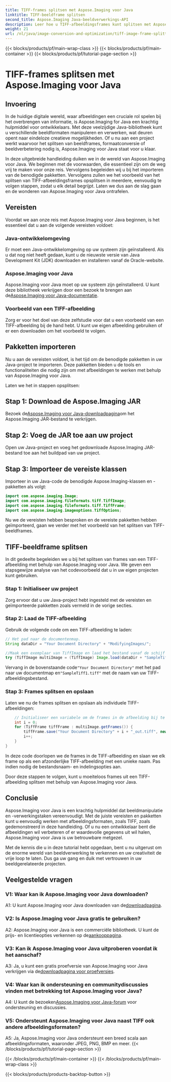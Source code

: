 ```yaml
---
title: TIFF-frames splitsen met Aspose.Imaging voor Java
linktitle: TIFF-beeldframe splitsen
second_title: Aspose.Imaging Java-beeldverwerkings-API
description: Leer hoe u TIFF-afbeeldingsframes kunt splitsen met Aspose.Imaging voor Java. Stapsgewijze handleiding met vereisten, codevoorbeelden en veelgestelde vragen voor ontwikkelaars.
weight: 21
url: /nl/java/image-conversion-and-optimization/tiff-image-frame-splitting/
---
```


{{< blocks/products/pf/main-wrap-class >}}
{{< blocks/products/pf/main-container >}}
{{< blocks/products/pf/tutorial-page-section >}}

# TIFF-frames splitsen met Aspose.Imaging voor Java

## Invoering

In de huidige digitale wereld, waar afbeeldingen een cruciale rol spelen bij het overbrengen van informatie, is Aspose.Imaging for Java een krachtig hulpmiddel voor ontwikkelaars. Met deze veelzijdige Java-bibliotheek kunt u verschillende beeldformaten manipuleren en verwerken, wat deuren opent naar eindeloze creatieve mogelijkheden. Of u nu aan een project werkt waarvoor het splitsen van beeldframes, formaatconversie of beeldverbetering nodig is, Aspose.Imaging voor Java staat voor u klaar.

In deze uitgebreide handleiding duiken we in de wereld van Aspose.Imaging voor Java. We beginnen met de voorwaarden, die essentieel zijn om de weg vrij te maken voor onze reis. Vervolgens begeleiden wij u bij het importeren van de benodigde pakketten. Vervolgens zullen we het voorbeeld van het splitsen van TIFF-afbeeldingsframes opsplitsen in meerdere, eenvoudig te volgen stappen, zodat u elk detail begrijpt. Laten we dus aan de slag gaan en de wonderen van Aspose.Imaging voor Java ontrafelen.

## Vereisten

Voordat we aan onze reis met Aspose.Imaging voor Java beginnen, is het essentieel dat u aan de volgende vereisten voldoet:

### Java-ontwikkelomgeving
Er moet een Java-ontwikkelomgeving op uw systeem zijn geïnstalleerd. Als u dat nog niet heeft gedaan, kunt u de nieuwste versie van Java Development Kit (JDK) downloaden en installeren vanaf de Oracle-website.

### Aspose.Imaging voor Java
 Aspose.Imaging voor Java moet op uw systeem zijn geïnstalleerd. U kunt deze bibliotheek verkrijgen door een bezoek te brengen aan de[Aspose.Imaging voor Java-documentatie](https://reference.aspose.com/imaging/java/).

### Voorbeeld van een TIFF-afbeelding
Zorg er voor het doel van deze zelfstudie voor dat u een voorbeeld van een TIFF-afbeelding bij de hand hebt. U kunt uw eigen afbeelding gebruiken of er een downloaden om het voorbeeld te volgen.

## Pakketten importeren

Nu u aan de vereisten voldoet, is het tijd om de benodigde pakketten in uw Java-project te importeren. Deze pakketten bieden u de tools en functionaliteiten die nodig zijn om met afbeeldingen te werken met behulp van Aspose.Imaging voor Java.

Laten we het in stappen opsplitsen:

## Stap 1: Download de Aspose.Imaging JAR

 Bezoek de[Aspose.Imaging voor Java-downloadpagina](https://releases.aspose.com/imaging/java/)om het Aspose.Imaging JAR-bestand te verkrijgen.

## Stap 2: Voeg de JAR toe aan uw project

Open uw Java-project en voeg het gedownloade Aspose.Imaging JAR-bestand toe aan het buildpad van uw project.

## Stap 3: Importeer de vereiste klassen

Importeer in uw Java-code de benodigde Aspose.Imaging-klassen en -pakketten als volgt:

```java
import com.aspose.imaging.Image;
import com.aspose.imaging.fileformats.tiff.TiffImage;
import com.aspose.imaging.fileformats.tiff.TiffFrame;
import com.aspose.imaging.imageoptions.TiffOptions;
```

Nu we de vereisten hebben besproken en de vereiste pakketten hebben geïmporteerd, gaan we verder met het voorbeeld van het splitsen van TIFF-beeldframes.

## TIFF-beeldframe splitsen

In dit gedeelte begeleiden we u bij het splitsen van frames van een TIFF-afbeelding met behulp van Aspose.Imaging voor Java. We geven een stapsgewijze analyse van het codevoorbeeld dat u in uw eigen projecten kunt gebruiken.

### Stap 1: Initialiseer uw project
Zorg ervoor dat u uw Java-project hebt ingesteld met de vereisten en geïmporteerde pakketten zoals vermeld in de vorige secties.

### Stap 2: Laad de TIFF-afbeelding
Gebruik de volgende code om een TIFF-afbeelding te laden:

```java
// Het pad naar de documentenmap.
String dataDir = "Your Document Directory" + "ModifyingImages/";

//Maak een exemplaar van TiffImage en laad het bestand vanaf de schijf
try (TiffImage multiImage = (TiffImage) Image.load(dataDir + "SampleTiff1.tiff")) {
```

 Vervang in de bovenstaande code`"Your Document Directory"` met het pad naar uw documentmap en`"SampleTiff1.tiff"` met de naam van uw TIFF-afbeeldingsbestand.

### Stap 3: Frames splitsen en opslaan
Laten we nu de frames splitsen en opslaan als individuele TIFF-afbeeldingen:

```java
    // Initialiseer een variabele om de frames in de afbeelding bij te houden
    int i = 0;
    for (TiffFrame tiffFrame : multiImage.getFrames()) {
        tiffFrame.save("Your Document Directory" + i + "_out.tiff", new TiffOptions(TiffExpectedFormat.TiffJpegRgb));
        i++;
    }
}
```

In deze code doorlopen we de frames in de TIFF-afbeelding en slaan we elk frame op als een afzonderlijke TIFF-afbeelding met een unieke naam. Pas indien nodig de bestandsnaam- en indelingsopties aan.

Door deze stappen te volgen, kunt u moeiteloos frames uit een TIFF-afbeelding splitsen met behulp van Aspose.Imaging voor Java.

## Conclusie

Aspose.Imaging voor Java is een krachtig hulpmiddel dat beeldmanipulatie en -verwerkingstaken vereenvoudigt. Met de juiste vereisten en pakketten kunt u eenvoudig werken met afbeeldingsformaten, zoals TIFF, zoals gedemonstreerd in deze handleiding. Of u nu een ontwikkelaar bent die afbeeldingen wil verbeteren of er waardevolle gegevens uit wil halen, Aspose.Imaging voor Java is uw betrouwbare metgezel.

Met de kennis die u in deze tutorial hebt opgedaan, bent u nu uitgerust om de enorme wereld van beeldverwerking te verkennen en uw creativiteit de vrije loop te laten. Dus ga uw gang en duik met vertrouwen in uw beeldgerelateerde projecten.

## Veelgestelde vragen

### V1: Waar kan ik Aspose.Imaging voor Java downloaden?

 A1: U kunt Aspose.Imaging voor Java downloaden van de[downloadpagina](https://releases.aspose.com/imaging/java/).

### V2: Is Aspose.Imaging voor Java gratis te gebruiken?

 A2: Aspose.Imaging voor Java is een commerciële bibliotheek. U kunt de prijs- en licentieopties verkennen op de[aankooppagina](https://purchase.aspose.com/buy).

### V3: Kan ik Aspose.Imaging voor Java uitproberen voordat ik het aanschaf?

 A3: Ja, u kunt een gratis proefversie van Aspose.Imaging voor Java verkrijgen via de[downloadpagina voor proefversies](https://releases.aspose.com/).

### V4: Waar kan ik ondersteuning en communitydiscussies vinden met betrekking tot Aspose.Imaging voor Java?

 A4: U kunt de bezoeken[Aspose.Imaging voor Java-forum](https://forum.aspose.com/) voor ondersteuning en discussies.

### V5: Ondersteunt Aspose.Imaging voor Java naast TIFF ook andere afbeeldingsformaten?

A5: Ja, Aspose.Imaging voor Java ondersteunt een breed scala aan afbeeldingsformaten, waaronder JPEG, PNG, BMP en meer.
{{< /blocks/products/pf/tutorial-page-section >}}

{{< /blocks/products/pf/main-container >}}
{{< /blocks/products/pf/main-wrap-class >}}

{{< blocks/products/products-backtop-button >}}
